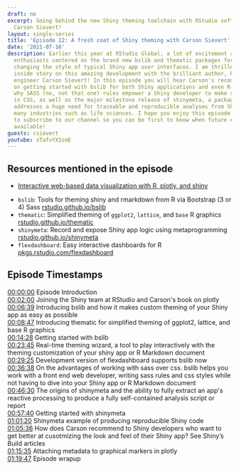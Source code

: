 ```yaml
---
draft: no
excerpt: Going behind the new Shiny theming toolchain with RStudio software engineer
  Carson Sievert!
layout: single-series
title: 'Episode 22: A fresh coat of Shiny theming with Carson Sievert'
date: '2021-07-16'
description: Earlier this year at RStudio Global, a lot of excitement among the Shiny
  enthusiasts centered on the brand new bslib and thematic packages for radically
  changing the style of typical Shiny app user interfaces. I am thrilled to get the
  inside story on this amazing development with the brilliant author, RStudio software
  engineer Carson Sievert! In this episode you will hear Carson's recommendations
  on getting started with bslib for both Shiny applications and even R-Markdown documents,
  why SASS (no, not that one) rules empower a Shiny developer to make sweeping changes
  in CSS, as well as the major milestone release of shinymeta, a package that directly
  addresses a huge need for traceable and reproducible analyses from Shiny apps in
  many industries such as life sciences. I hope you enjoy this episode and don't forget
  to subscribe to our channel so you can be first to know when future episodes are
  available!
guests: csievert
youtube: xTafvYX3zmE
---
```


## Resources mentioned in the episode

- [Interactive web-based data visualization with R, plotly, and shiny](https://plotly-r.com)
* `bslib`: Tools for theming shiny and rmarkdown from R via Bootstrap (3 or 4) Sass [rstudio.github.io/bslib](https://rstudio.github.io/bslib)
* `thematic`: Simplified theming of `ggplot2`, `lattice`, and `base` R graphics [rstudio.github.io/thematic](https://rstudio.github.io/thematic)
* `shinymeta`: Record and expose Shiny app logic using metaprogramming [rstudio.github.io/shinymeta](https://rstudio.github.io/shinymeta)
* `flexdashboard`: Easy interactive dashboards for R [pkgs.rstudio.com/flexdashboard](https://pkgs.rstudio.com/flexdashboard)

## Episode Timestamps

[00:00:00](https://youtube.com/watch?v=xTafvYX3zmE&t=0s) Episode Introduction <br> 
[00:02:00](https://youtube.com/watch?v=xTafvYX3zmE&t=120s) Joining the Shiny team at RStudio and Carson's book on plotly <br> 
[00:06:39](https://youtube.com/watch?v=xTafvYX3zmE&t=399s) Introducing bslib and how it makes custom theming of your Shiny app as easy as possible <br> 
[00:08:47](https://youtube.com/watch?v=xTafvYX3zmE&t=527s) Introducing thematic for simplified theming of ggplot2, lattice, and base R graphics <br> 
[00:14:28](https://youtube.com/watch?v=xTafvYX3zmE&t=868s) Getting started with bslib <br> 
[00:23:45](https://youtube.com/watch?v=xTafvYX3zmE&t=1425s) Real-time theming wizard, a tool to play interactively with the theming customization of your shiny app or R Markdown document <br> 
[00:29:25](https://youtube.com/watch?v=xTafvYX3zmE&t=1765s) Development version of flexdashboard supports bslib now <br> 
[00:36:38](https://youtube.com/watch?v=xTafvYX3zmE&t=2198s) On the advantages of working with sass over css. bslib helps you work with a front end web developer, writing sass rules and css styles while not having to dive into your Shiny app or R Markdown document <br> 
[00:46:30](https://youtube.com/watch?v=xTafvYX3zmE&t=2790s) The origins of shinymeta and the ability to fully extract an app's reactive processing to produce a fully self-contained analysis script or report <br> 
[00:57:40](https://youtube.com/watch?v=xTafvYX3zmE&t=3460s) Getting started with shinymeta <br> 
[01:01:20](https://youtube.com/watch?v=xTafvYX3zmE&t=3680s) Shinymeta example of producing reproducible Shiny code <br> 
[01:05:36](https://youtube.com/watch?v=xTafvYX3zmE&t=3936s) How does Carson recommend to Shiny developers who want to get better at cusotmizing the look and feel of their Shiny app? See Shiny’s Build articles <br> 
[01:15:35](https://youtube.com/watch?v=xTafvYX3zmE&t=4535s) Attaching metadata to graphical markers in plotly <br> 
[01:19:47](https://youtube.com/watch?v=xTafvYX3zmE&t=4787s) Episode wrapup

